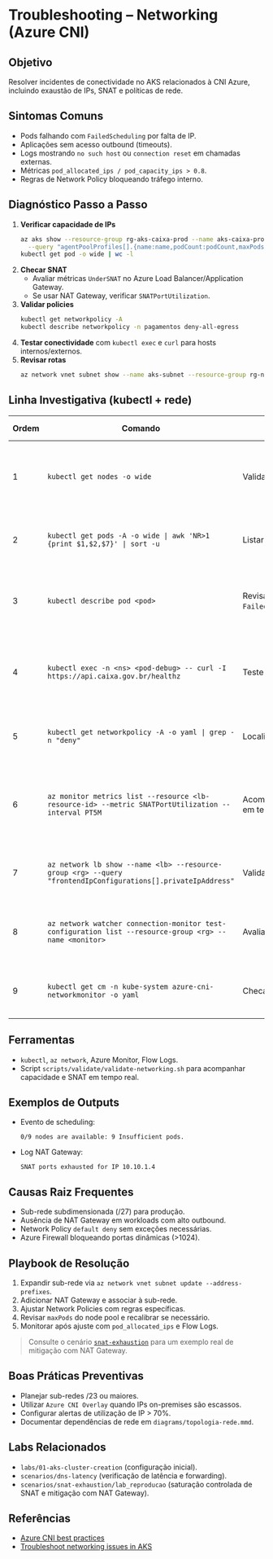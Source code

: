 # Troubleshooting – Networking (Azure CNI)

## Objetivo
Resolver incidentes de conectividade no AKS relacionados à CNI Azure, incluindo exaustão de IPs, SNAT e políticas de rede.

## Sintomas Comuns
- Pods falhando com `FailedScheduling` por falta de IP.
- Aplicações sem acesso outbound (timeouts).
- Logs mostrando `no such host` ou `connection reset` em chamadas externas.
- Métricas `pod_allocated_ips / pod_capacity_ips > 0.8`.
- Regras de Network Policy bloqueando tráfego interno.

## Diagnóstico Passo a Passo
1. **Verificar capacidade de IPs**
   ```bash
   az aks show --resource-group rg-aks-caixa-prod --name aks-caixa-prod \
     --query "agentPoolProfiles[].{name:name,podCount:podCount,maxPods:maxPods,subnet:VnetSubnetID}" -o table
   kubectl get pod -o wide | wc -l
   ```
2. **Checar SNAT**
   - Avaliar métricas `UnderSNAT` no Azure Load Balancer/Application Gateway.
   - Se usar NAT Gateway, verificar `SNATPortUtilization`.
3. **Validar policies**
   ```bash
   kubectl get networkpolicy -A
   kubectl describe networkpolicy -n pagamentos deny-all-egress
   ```
4. **Testar conectividade** com `kubectl exec` e `curl` para hosts internos/externos.
5. **Revisar rotas**
   ```bash
   az network vnet subnet show --name aks-subnet --resource-group rg-network-caixa --vnet-name vnet-core
   ```

## Linha Investigativa (kubectl + rede)
| Ordem | Comando | Objetivo | Como interpretar |
|-------|---------|----------|------------------|
| 1 | `kubectl get nodes -o wide` | Validar sub-rede e IPs atribuídos aos nós. | `INTERNAL-IP` fora do range esperado sugere associação incorreta de subnet. |
| 2 | ``kubectl get pods -A -o wide \| awk 'NR>1 {print $1,$2,$7}' \| sort -u`` | Listar IPs de pod e detectar colisões. | IP repetido ou ausente indica exaustão/erro na CNI. |
| 3 | `kubectl describe pod <pod>` | Revisar eventos `FailedScheduling`/`FailedCreatePodSandBox`. | `Insufficient pods` ou `Failed to allocate IP` apontam para limites de subnet. |
| 4 | `kubectl exec -n <ns> <pod-debug> -- curl -I https://api.caixa.gov.br/healthz` | Teste outbound real. | Timeout confirma bloqueio; comparar com `--resolve` para DNS. |
| 5 | ``kubectl get networkpolicy -A -o yaml \| grep -n "deny"`` | Localizar policies restritivas. | Confirmar se namespace possui exceções necessárias. |
| 6 | `az monitor metrics list --resource <lb-resource-id> --metric SNATPortUtilization --interval PT5M` | Acompanhar saturação de portas SNAT em tempo quase real. | Valores > 0.75 sustentados indicam risco iminente (vide cenário `snat-exhaustion`). |
| 7 | `az network lb show --name <lb> --resource-group <rg> --query "frontendIpConfigurations[].privateIpAddress"` | Validar IPs SNAT/Load Balancer. | Apenas um IP público com tráfego alto pode causar exaustão. |
| 8 | `az network watcher connection-monitor test-configuration list --resource-group <rg> --name <monitor>` | Avaliar monitoramentos existentes. | Falhas recorrentes sinalizam caminho problemático específico. |
| 9 | `kubectl get cm -n kube-system azure-cni-networkmonitor -o yaml` | Checar configuração do monitor da CNI. | Ajustes incorretos podem desativar alertas. |

## Ferramentas
- `kubectl`, `az network`, Azure Monitor, Flow Logs.
- Script `scripts/validate/validate-networking.sh` para acompanhar capacidade e SNAT em tempo real.

## Exemplos de Outputs
- Evento de scheduling:
  ```text
  0/9 nodes are available: 9 Insufficient pods.
  ```
- Log NAT Gateway:
  ```text
  SNAT ports exhausted for IP 10.10.1.4
  ```

## Causas Raiz Frequentes
- Sub-rede subdimensionada (/27) para produção.
- Ausência de NAT Gateway em workloads com alto outbound.
- Network Policy `default deny` sem exceções necessárias.
- Azure Firewall bloqueando portas dinâmicas (>1024).

## Playbook de Resolução
1. Expandir sub-rede via `az network vnet subnet update --address-prefixes`.
2. Adicionar NAT Gateway e associar à sub-rede.
3. Ajustar Network Policies com regras específicas.
4. Revisar `maxPods` do node pool e recalibrar se necessário.
5. Monitorar após ajuste com `pod_allocated_ips` e Flow Logs.

> Consulte o cenário [`snat-exhaustion`](../scenarios/snat-exhaustion) para um exemplo real de mitigação com NAT Gateway.

## Boas Práticas Preventivas
- Planejar sub-redes /23 ou maiores.
- Utilizar `Azure CNI Overlay` quando IPs on-premises são escassos.
- Configurar alertas de utilização de IP > 70%.
- Documentar dependências de rede em `diagrams/topologia-rede.mmd`.

## Labs Relacionados
- `labs/01-aks-cluster-creation` (configuração inicial).
- `scenarios/dns-latency` (verificação de latência e forwarding).
- `scenarios/snat-exhaustion/lab_reproducao` (saturação controlada de SNAT e mitigação com NAT Gateway).

## Referências
- [Azure CNI best practices](https://learn.microsoft.com/azure/aks/azure-cni-overview)
- [Troubleshoot networking issues in AKS](https://learn.microsoft.com/azure/aks/troubleshoot-network)
